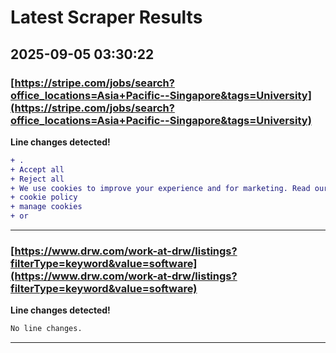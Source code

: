 # Latest Scraper Results

## 2025-09-05 03:30:22

### [https://stripe.com/jobs/search?office_locations=Asia+Pacific--Singapore&tags=University](https://stripe.com/jobs/search?office_locations=Asia+Pacific--Singapore&tags=University)

**Line changes detected!**

```diff
+ .
+ Accept all
+ Reject all
+ We use cookies to improve your experience and for marketing. Read our
+ cookie policy
+ manage cookies
+ or
```

---
### [https://www.drw.com/work-at-drw/listings?filterType=keyword&value=software](https://www.drw.com/work-at-drw/listings?filterType=keyword&value=software)

**Line changes detected!**

```diff
No line changes.
```

---
